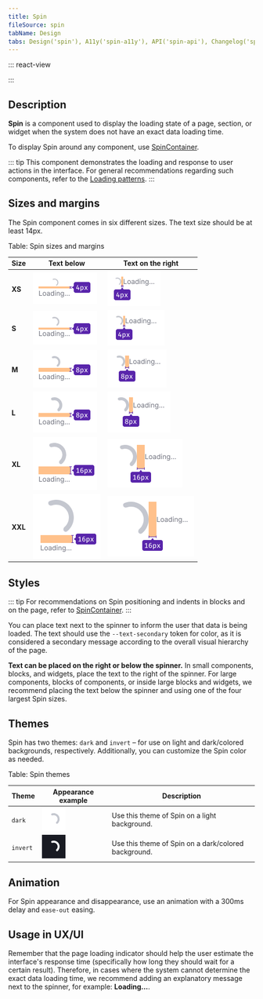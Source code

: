 ```yaml
---
title: Spin
fileSource: spin
tabName: Design
tabs: Design('spin'), A11y('spin-a11y'), API('spin-api'), Changelog('spin-changelog')
---
```


::: react-view

<script lang="tsx">
import React from 'react';
import Spin from '@semcore/ui/spin';
import { Flex } from '@semcore/ui/flex-box';
import { Text } from '@semcore/ui/typography';
import PlaygroundGeneration from '@components/PlaygroundGeneration';

const SIZES = ['xs', 's', 'm', 'l', 'xl', 'xxl'];
const THEMES = ['dark', 'invert'];
function getSizeText(sizeSpin) {
  if (sizeSpin.includes('l') || sizeSpin.includes('m')) {
    return 300;
  }
  if (sizeSpin.includes('s')) {
    return 200;
  }
  return 100;
}
function getMarginText(orientation = 'bottom', sizeSpin = undefined) {
  if (orientation === 'right') {
    if (sizeSpin.includes('xl')) {
      return '0 0 0 16px';
    }
    if (sizeSpin.includes('xs')) {
      return '0 0 0 4px';
    }
    return '0 0 0 8px';
  }
  if (sizeSpin.includes('s')) {
    return '4px 0 0';
  }

  return '8px 0 0';
}

const App = PlaygroundGeneration((createGroupWidgets) => {
  const { bool, select, radio, text: textWidget } = createGroupWidgets('Spin');

  const size = select({
    key: 'size',
    defaultValue: 'm',
    label: 'Size',
    options: SIZES.map((value) => ({
      name: value,
      value,
    })),
  });

  const theme = radio({
    key: 'theme',
    defaultValue: 'dark',
    label: 'Theme',
    options: THEMES,
  });

  const centered = bool({
    key: 'centered',
    defaultValue: true,
    label: 'Centered',
  });

  const text = textWidget({
    key: 'text',
    defaultValue: '',
    label: 'Text',
  });

  const textRight = bool({
    key: 'textRight',
    defaultValue: false,
    label: 'TextRight',
  });

  if (text.length) {
    return (
      <Flex
        m={centered ? 'auto' : 0}
        alignItems='center'
        justifyContent='center'
        direction={textRight ? 'row' : 'column'}
      >
        <Spin size={size} theme={theme} />
        {
          <Text
            tag='div'
            m={textRight ? getMarginText('right', size) : getMarginText('bottom', size)}
          >
            <Text size={getSizeText(size)} color='gray60'>
              {text}
            </Text>
          </Text>
        }
      </Flex>
    );
  }

  return <Spin size={size} theme={theme} centered={centered} />;
});
</script>

:::

## Description

**Spin** is a component used to display the loading state of a page, section, or widget when the system does not have an exact data loading time.

To display Spin around any component, use [SpinContainer](/components/spin-container/).

::: tip
This component demonstrates the loading and response to user actions in the interface. For general recommendations regarding such components, refer to the [Loading patterns](/patterns/loading-states/).
:::

## Sizes and margins

The Spin component comes in six different sizes. The text size should be at least 14px.

Table: Spin sizes and margins

| Size    | Text below                        | Text on the right                   |
| ------- | --------------------------------- | ----------------------------------- |
| **XS**  | ![](static/text-vertical-xs.png)  | ![](static/text-horizontal-xs.png)  |
| **S**   | ![](static/text-vertical-s.png)   | ![](static/text-horizontal-s.png)   |
| **M**   | ![](static/text-vertical-m.png)   | ![](static/text-horizontal-m.png)   |
| **L**   | ![](static/text-vertical-l.png)   | ![](static/text-horizontal-l.png)   |
| **XL**  | ![](static/text-vertical-xl.png)  | ![](static/text-horizontal-xl.png)  |
| **XXL** | ![](static/text-vertical-xxl.png) | ![](static/text-horizontal-xxl.png) |

## Styles

::: tip
For recommendations on Spin positioning and indents in blocks and on the page, refer to [SpinContainer](/components/spin-container/).
:::

You can place text next to the spinner to inform the user that data is being loaded. The text should use the `--text-secondary` token for color, as it is considered a secondary message according to the overall visual hierarchy of the page.

**Text can be placed on the right or below the spinner.** In small components, blocks, and widgets, place the text to the right of the spinner. For large components, blocks of components, or inside large blocks and widgets, we recommend placing the text below the spinner and using one of the four largest Spin sizes.

## Themes

Spin has two themes: `dark` and `invert` – for use on light and dark/colored backgrounds, respectively. Additionally, you can customize the Spin color as needed.

Table: Spin themes

| Theme    | Appearance example        | Description                                          |
| -------- | ------------------------- | ---------------------------------------------------- |
| `dark`   | ![](static/dark-m.png)    | Use this theme of Spin on a light background.        |
| `invert` | ![](static/invert-m.png)  | Use this theme of Spin on a dark/colored background. |

## Animation

For Spin appearance and disappearance, use an animation with a 300ms delay and `ease-out` easing.

## Usage in UX/UI

Remember that the page loading indicator should help the user estimate the interface's response time (specifically how long they should wait for a certain result). Therefore, in cases where the system cannot determine the exact data loading time, we recommend adding an explanatory message next to the spinner, for example:  **Loading...**.

